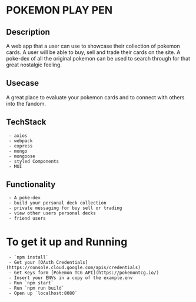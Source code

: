 
# POKEMON PLAY PEN

## Description

A web app that a user can use to showcase
their collection of pokemon cards. A user will
be able to buy, sell and trade their cards on
the site. A poke-dex of all the original pokemon
can be used to search through for that great
nostalgic feeling.

## Usecase

A great place to evaluate your pokemon cards and to connect with others into the fandom.

## TechStack
     - axios
     - webpack
     - express
     - mongo
     - mongoose
     - styled Components
     - MUI

## Functionality
     - A poke-dex
     - build your personal deck collection
     - private messaging for buy sell or trading
     - view other users personal decks
     - friend users

# To get it up and Running
     - `npm install`
     - Get your [OAuth Credentials](https://console.cloud.google.com/apis/credentials)
     - Get Keys form [Pokemon TCG API](https://pokemontcg.io/)
     - Insert your ENVs in a copy of the example.env
     - Run `npm start`
     - Run `npm run build`
     - Open up `localhost:8080`
     
